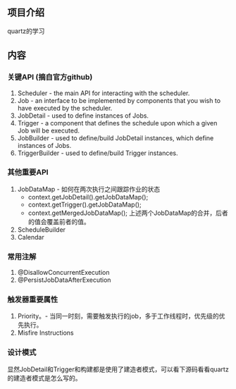 ## 项目介绍
quartz的学习

## 内容
### 关键API (摘自官方github)
1. Scheduler - the main API for interacting with the scheduler.
2. Job - an interface to be implemented by components that you wish to have executed by the scheduler.
3. JobDetail - used to define instances of Jobs.
4. Trigger - a component that defines the schedule upon which a given Job will be executed.
5. JobBuilder - used to define/build JobDetail instances, which define instances of Jobs.
6. TriggerBuilder - used to define/build Trigger instances.

### 其他重要API
1. JobDataMap - 如何在两次执行之间跟踪作业的状态
    * context.getJobDetail().getJobDataMap();
    * context.getTrigger().getJobDataMap();
    * context.getMergedJobDataMap(); 上述两个JobDataMap的合并，后者的值会覆盖前者的值。
2. ScheduleBuilder
3. Calendar    
    
### 常用注解
1. @DisallowConcurrentExecution
2. @PersistJobDataAfterExecution

### 触发器重要属性
1. Priority。- 当同一时刻，需要触发执行的job，多于工作线程时，优先级的优先执行。
2. Misfire Instructions

### 设计模式
显然JobDetail和Trigger和构建都是使用了建造者模式，可以看下源码看看quartz的建造者模式是怎么写的。
